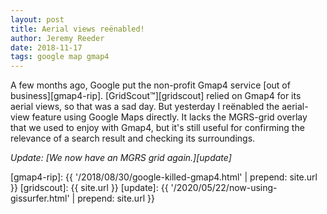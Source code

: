 ```yaml
---
layout: post
title: Aerial views reënabled!
author: Jeremy Reeder
date: 2018-11-17
tags: google map gmap4
---
```


A few months ago, Google put the non-profit Gmap4 service [out of
business][gmap4-rip]. [GridScout™][gridscout] relied on Gmap4 for its aerial
views, so that was a sad day. But yesterday I reënabled the aerial-view feature
using Google Maps directly. It lacks the MGRS-grid overlay that we used to
enjoy with Gmap4, but it's still useful for confirming the relevance of a
search result and checking its surroundings.

*Update: [We now have an MGRS grid again.][update]*


[gmap4-rip]: {{ '/2018/08/30/google-killed-gmap4.html' | prepend: site.url }}
[gridscout]: {{ site.url }}
[update]:    {{ '/2020/05/22/now-using-gissurfer.html' | prepend: site.url }}
